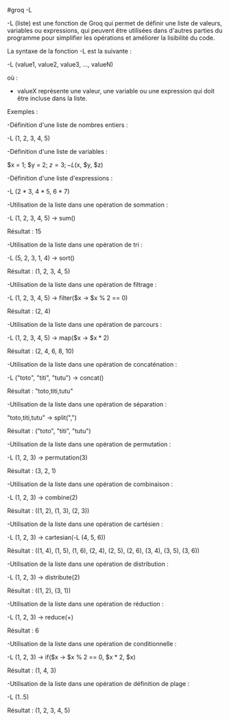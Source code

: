 #groq -L 

-L (liste) est une fonction de Groq qui permet de définir une liste de valeurs, variables ou expressions, qui peuvent être utilisées dans d'autres parties du programme pour simplifier les opérations et améliorer la lisibilité du code.

La syntaxe de la fonction -L est la suivante :

-L (value1, value2, value3, ..., valueN)

où :
- valueX représente une valeur, une variable ou une expression qui doit être incluse dans la liste.

Exemples :

-Définition d'une liste de nombres entiers :

-L (1, 2, 3, 4, 5)

-Définition d'une liste de variables :

$x = 1;
$y = 2;
$z = 3;
-L ($x, $y, $z)

-Définition d'une liste d'expressions :

-L (2 * 3, 4 * 5, 6 * 7)

-Utilisation de la liste dans une opération de sommation :

-L (1, 2, 3, 4, 5) -> sum()

Résultat : 15

-Utilisation de la liste dans une opération de tri :

-L (5, 2, 3, 1, 4) -> sort()

Résultat : (1, 2, 3, 4, 5)

-Utilisation de la liste dans une opération de filtrage :

-L (1, 2, 3, 4, 5) -> filter($x -> $x % 2 == 0)

Résultat : (2, 4)

-Utilisation de la liste dans une opération de parcours :

-L (1, 2, 3, 4, 5) -> map($x -> $x * 2)

Résultat : (2, 4, 6, 8, 10)

-Utilisation de la liste dans une opération de concaténation :

-L ("toto", "titi", "tutu") -> concat()

Résultat : "toto,titi,tutu"

-Utilisation de la liste dans une opération de séparation :

"toto,titi,tutu" -> split(",")

Résultat : ("toto", "titi", "tutu") 

-Utilisation de la liste dans une opération de permutation :

-L (1, 2, 3) -> permutation(3)

Résultat : (3, 2, 1) 

-Utilisation de la liste dans une opération de combinaison :

-L (1, 2, 3) -> combine(2)

Résultat : ((1, 2), (1, 3), (2, 3))

-Utilisation de la liste dans une opération de cartésien :

-L (1, 2, 3) -> cartesian(-L (4, 5, 6))

Résultat : ((1, 4), (1, 5), (1, 6), (2, 4), (2, 5), (2, 6), (3, 4), (3, 5), (3, 6))

-Utilisation de la liste dans une opération de distribution :

-L (1, 2, 3) -> distribute(2)

Résultat : ((1, 2), (3, 1))

-Utilisation de la liste dans une opération de réduction :

-L (1, 2, 3) -> reduce(+)

Résultat : 6

-Utilisation de la liste dans une opération de conditionnelle :

-L (1, 2, 3) -> if($x -> $x % 2 == 0, $x * 2, $x)

Résultat : (1, 4, 3)

-Utilisation de la liste dans une opération de définition de plage :

-L (1..5)

Résultat : (1, 2, 3, 4, 5)